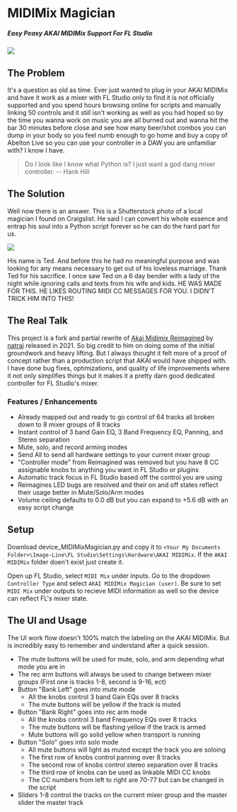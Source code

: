 # MIDIMix Magician

##### Easy Peasy AKAI MIDIMix Support For FL Studio

![](https://www.akaipro.com/assets/images/pdp/midi-mix/midimix_ortho_1200x750_web.jpg_c85a5d661225028785319086bc4e547c.jpg)

## The Problem
It's a question as old as time. Ever just wanted to plug in your AKAI MIDIMix and have it work as a mixer with FL Studio only to find it is not officially supported and you spend hours browsing online for scripts and manually linking 50 controls and it still isn't working as well as you had hoped so by the time you wanna work on music you are all burned out and wanna hit the bar 30 minutes before close and see how many beer/shot combos you can dump in your body so you feel numb enough to go home and buy a copy of Abelton Live so you can use your controller in a DAW you are unfamiliar with? I know I have.

> Do I look like I know what Python is? I just want a god dang mixer controller. -- Hank Hill

## The Solution

Well now there is an answer. This is a Shutterstock photo of a local magician I found on Craigslist. He said I can convert his whole essence and entrap his soul into a Python script forever so he can do the hard part for us.

![](https://www.shutterstock.com/image-photo/magician-bowler-hat-above-his-260nw-1276255153.jpg)

His name is Ted. And before this he had no meaningful purpose and was looking for any means necessary to get out of his loveless marriage. Thank Ted for his sacrifice. I once saw Ted on a 6 day bender with a lady of the night while ignoring calls and texts from his wife and kids. HE WAS MADE FOR THIS. HE LIKES ROUTING MIDI CC MESSAGES FOR YOU. I DIDN'T TRICK HIM INTO THIS!

## The Real Talk

This project is a fork and partial rewrite of [Akai Midimix Reimagined](https://forum.image-line.com/viewtopic.php?t=266822) by [natraj](https://support.image-line.com/action/profile/public?fu=1068) released in 2021. So big credit to him on doing some of the initial groundwork and heavy lifting. But I always thought it felt more of a proof of concept rather than a production script that AKAI would have shipped with. I have done bug fixes, optimizations, and quality of life improvements where it not only simplifies things but it makes it a pretty darn good dedicated controller for FL Studio's mixer.

### Features / Enhancements

- Already mapped out and ready to go control of 64 tracks all broken down to 8 mixer groups of 8 tracks
- Instant control of 3 band Gain EQ, 3 Band Frequency EQ, Panning, and Stereo separation
- Mute, solo, and record arming modes
- Send All to send all hardware settings to your current mixer group
- "Controller mode" from Reimagined was removed but you have 8 CC assignable knobs to anything you want in FL Studio or plugins
- Automatic track focus in FL Studio based off the control you are using
- Reimagines LED bugs are resolved and their on and off states reflect their usage better in Mute/Solo/Arm modes
- Volume ceiling defaults to 0.0 dB but you can expand to +5.6 dB with an easy script change

## Setup

Download device_MIDIMixMagician.py and copy it to
`<Your My Documents Folder>\Image-Line\FL Studio\Settings\Hardware\AKAI MIDIMix`. If  the `AKAI MIDIMix` folder doen't exist just create it.

Open up FL Studio, select `MIDI Mix` under inputs. Go to the dropdown `Controller Type` and select `AKAI MIDIMix Magician (user)`.  Be sure to set `MIDI Mix` under outputs to recieve MIDI information as well so the device can reflect FL's mixer state.

## The UI and Usage

The UI work flow doesn't 100% match the labeling on the AKAI MIDIMix. But is incredibly easy to remember and understand after a quick session.

- The mute buttons will be used for mute, solo, and arm depending what mode you are in
- The rec arm buttons will always be used to change between mixer groups (First one is tracks 1-8, second is 9-16, ect)
- Button "Bank Left" goes into mute mode
	- All the knobs control 3 band Gain EQs over 8 tracks
	- The mute buttons will be yellow if the track is muted
- Button "Bank Right" goes into rec arm mode
	- All the knobs control 3 band Frequency EQs over 8 tracks
	- The mute buttons will be flashing yellow if the track is armed
	- Mute buttons will go solid yellow when transport is running
- Button "Solo" goes into solo mode
	- All mute buttons will light as muted except the track you are soloing
	- The first row of knobs control panning over 8 tracks
	- The second row of knobs control stereo separation over 8 tracks
	- The third row of knobs can be used as linkable MIDI CC knobs
	- The CC numbers from left to right are 70-77 but can be changed in the script
 - Sliders 1-8 control the tracks on the current mixer group and the master slider the master track
